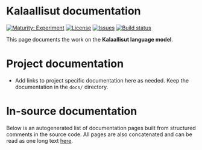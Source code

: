 # Kalaallisut documentation

[![Maturity: Experiment](https://img.shields.io/badge/Maturity-Experiment-black.svg)](https://giellalt.github.io/MaturityClassification.html)
[![License](https://img.shields.io/github/license/giellalt/template-lang-kal)](https://raw.githubusercontent.com/giellalt/lang-kal/develop/LICENSE)
[![Issues](https://img.shields.io/github/issues/giellalt/lang-kal)](https://github.com/giellalt/lang-kal/issues)
[![Build status](https://github.com/giellalt/lang-kal/workflows/Speller%20CI+CD/badge.svg)](https://github.com/giellalt/lang-kal/actions)

This page documents the work on the **Kalaallisut language model**. 

# Project documentation

* Add links to project specific documentation here as needed. Keep the documentation in the `docs/` directory.

# In-source documentation

Below is an autogenerated list of documentation pages built from structured comments in the source code. All pages are also concatenated and can be read as one long text [here](kal.md).
